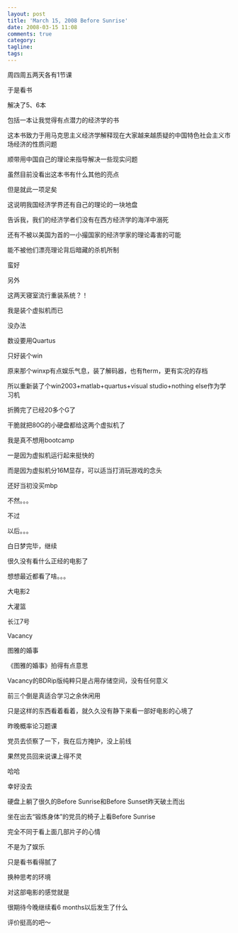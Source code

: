 ```yaml
---
layout: post
title: 'March 15, 2008 Before Sunrise'
date: 2008-03-15 11:08
comments: true
category: 
tagline: 
tags:
---
```

    

周四周五两天各有1节课

于是看书

解决了5、6本

包括一本让我觉得有点潜力的经济学的书

这本书致力于用马克思主义经济学解释现在大家越来越质疑的中国特色社会主义市场经济的性质问题

顺带用中国自己的理论来指导解决一些现实问题

虽然目前没看出这本书有什么其他的亮点

但是就此一项足矣

这说明我国经济学界还有自己的理论的一块地盘

告诉我，我们的经济学者们没有在西方经济学的海洋中溺死

还有不被以美国为首的一小撮国家的经济学家的理论毒害的可能

能不被他们漂亮理论背后暗藏的杀机所制

蛮好

  

  

另外

这两天寝室流行重装系统？！

我是装个虚拟机而已

没办法

数设要用Quartus

只好装个win

原来那个winxp有点娱乐气息，装了解码器，也有fterm，更有实况的存档

所以重新装了个win2003+matlab+quartus+visual studio+nothing else作为学习机

折腾完了已经20多个G了

干脆就把80G的小硬盘都给这两个虚拟机了

  

我是真不想用bootcamp

一是因为虚拟机运行起来挺快的

而是因为虚拟机分16M显存，可以适当打消玩游戏的念头

还好当初没买mbp

不然。。。

不过

以后。。。

  

白日梦完毕，继续

  

很久没有看什么正经的电影了

想想最近都看了啥。。。

  

大电影2

大灌篮

长江7号

Vacancy

图雅的婚事

  

《图雅的婚事》拍得有点意思

Vacancy的BDRip版纯粹只是占用存储空间，没有任何意义

前三个倒是真适合学习之余休闲用

只是这样的东西看着看着，就久久没有静下来看一部好电影的心境了

  

昨晚概率论习题课

党员去侦察了一下，我在后方掩护，没上前线

果然党员回来说课上得不灵

哈哈

幸好没去

  

硬盘上躺了很久的Before Sunrise和Before Sunset昨天破土而出

坐在出去“锻炼身体”的党员的椅子上看Before Sunrise

完全不同于看上面几部片子的心情

不是为了娱乐

只是看书看得腻了

换种思考的环境

  

对这部电影的感觉就是

很期待今晚继续看6 months以后发生了什么

  

评价挺高的吧～
